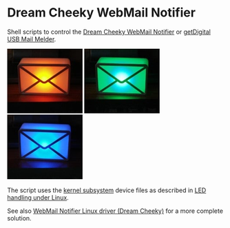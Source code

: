 Dream Cheeky WebMail Notifier
=============================

Shell scripts to control the [Dream Cheeky WebMail Notifier](https://web.archive.org/web/20130701042120/http://dreamcheeky.com/webmail-notifier) or [getDigital USB Mail Melder](https://www.getdigital.de/pages/offlineprodukt/usb-mail-melder).

![Orange](img/m860.jpg)
![Green](img/m080.jpg)
![Blue](img/m008.jpg)

The script uses the [kernel subsystem](https://www.kernel.org/doc/html/latest/subsystem-apis.html) device files as described in [LED handling under Linux](https://www.kernel.org/doc/html/latest/leds/leds-class.html).

See also [WebMail Notifier Linux driver (Dream Cheeky)](https://github.com/danielkaefer/usblamp) for a more complete solution.
